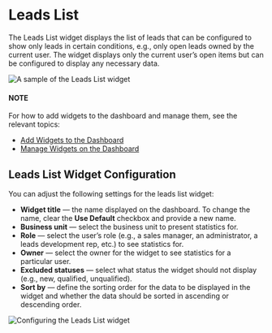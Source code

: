 <a id="user-guide-business-intelligence-widgets-leads-list"></a>

# Leads List

The Leads List widget displays the list of leads that can be configured to show only leads in certain conditions, e.g., only open leads owned by the current user. The widget displays only the current user’s open items but can be configured to display any necessary data.

![A sample of the Leads List widget](user/img/dashboards/leads_list.png)

#### NOTE
For how to add widgets to the dashboard and manage them, see the relevant topics:

* [Add Widgets to the Dashboard](index.md#user-guide-business-intelligence-widgets-add)
* [Manage Widgets on the Dashboard](index.md#user-guide-business-intelligence-widgets-manage)

## Leads List Widget Configuration

You can adjust the following settings for the leads list widget:

* **Widget title** — the name displayed on the dashboard. To change the name, clear the **Use Default** checkbox and provide a new name.
* **Business unit** — select the business unit to present statistics for.
* **Role** — select the user’s role (e.g., a sales manager, an administrator, a leads development rep, etc.) to see statistics for.
* **Owner** — select the owner for the widget to see statistics for a particular user.
* **Excluded statuses** — select what status the widget should not display (e.g., new, qualified, unqualified).
* **Sort by** — define the sorting order for the data to be displayed in the widget and whether the data should be sorted in ascending or descending order.

![Configuring the Leads List widget](user/img/dashboards/leads_list_config.png)

